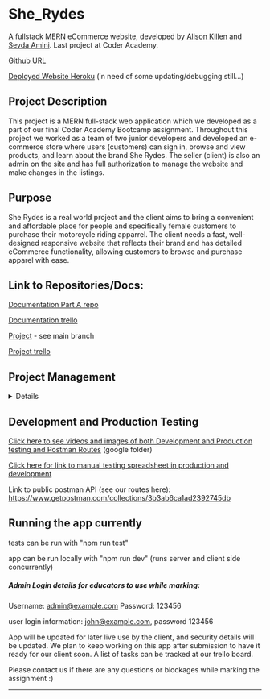 


# She_Rydes
A fullstack MERN eCommerce website, developed by [Alison Killen](https://github.com/alikillen) and [Sevda Amini](https://github.com/Sevicode). Last project at Coder Academy.

[Github URL](https://github.com/alikillen/She_Rydes)

[Deployed Website Heroku](www.sherydesapp.herokuapp.com) (in need of some updating/debugging still...)


## Project Description
This project is a MERN full-stack web application which we developed as a part of our final Coder Academy Bootcamp assignment. Throughout this project we worked as a team of two junior developers and developed an e-commerce store where users (customers) can sign in, browse and view products, and learn about the brand She Rydes. The seller (client) is also an admin on the site and has full authorization to manage the website and make changes in the listings.

## Purpose
She Rydes is a real world project and the client aims to bring a convenient and affordable place for people and specifically female customers to purchase their motorcycle riding apparrel. The client needs a fast, well-designed responsive website that reflects their brand and has detailed eCommerce functionality, allowing customers to browse and purchase apparel with ease.

## Link to Repositories/Docs:
[Documentation Part A repo](https://github.com/Sevicode/SevliMERN_partA/tree/master)

[Documentation trello](https://trello.com/b/3EnvVQCG/sevlimern-project)

[Project](https://github.com/alikillen/She_Rydes) - see main branch

[Project trello](https://trello.com/b/6XIHjcSJ/sevlimern-partb)

## Project Management

<details>

![](/frontend/public/images/2021-01-06.png)
![](/frontend/public/images/2021-01-10.png)
![](/frontend/public/images/2021-01-19.png)

</details>



## Development and Production Testing

[Click here to see videos and images of both Development and Production testing and Postman Routes](https://drive.google.com/drive/folders/1ZlZ2aqZsYC0DSGZzt0oUDi21hL40TNtY?usp=sharing) (google folder)

[Click here for link to manual testing spreadsheet in production and development](https://docs.google.com/spreadsheets/d/1rdUnXINtrriQLqQlkxIt77qA8kmUj6QIqNEQ5IBBz7Y/edit?usp=sharing)


Link to public postman API (see our routes here): https://www.getpostman.com/collections/3b3ab6ca1ad2392745db

## Running the app currently 

tests can be run with "npm run test"

app can be run locally with "npm run dev" (runs server and client side concurrently)

##### Admin Login details for educators to use while marking: 
Username: admin@example.com
Password: 123456

user login information: john@example.com, password 123456

App will be updated for later live use by the client, and security details will be updated. We plan to keep working on this app after submission to have it ready for our client soon. A list of tasks can be tracked at our trello board.

Please contact us if there are any questions or blockages while marking the assignment :)




 

-----------------------------------------
